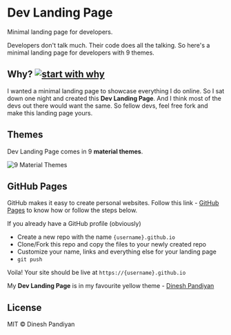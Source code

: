 # Dev Landing Page

Minimal landing page for developers.

Developers don't talk much. Their code does all the talking. So here's a minimal landing page for developers with 9 themes.

## Why? [![start with why](https://img.shields.io/badge/start%20with-why%3F-brightgreen.svg?style=flat)](http://www.ted.com/talks/simon_sinek_how_great_leaders_inspire_action)

I wanted a minimal landing page to showcase everything I do online. So I sat down one night and created this **Dev Landing Page**. And I think most of the devs out there would want the same. So fellow devs, feel free fork and make this landing page yours.

## Themes

Dev Landing Page comes in 9 **material themes**.

![9 Material Themes](https://image.ibb.co/jJVKCn/dev_landing_page_themes.jpg)

## GitHub Pages

GitHub makes it easy to create personal websites. Follow this link - [GitHub Pages](https://pages.github.com/) to know how or follow the steps below.

If you already have a GitHub profile (obviously)

* Create a new repo with the name `{username}.github.io`
* Clone/Fork this repo and copy the files to your newly created repo
* Customize your name, links and everything else for your landing page
* `git push`

Voila! Your site should be live at `https://{username}.github.io`

My **Dev Landing Page** is in my favourite yellow theme - [Dinesh Pandiyan](https://flexdinesh.github.io)

## License

MIT © Dinesh Pandiyan
